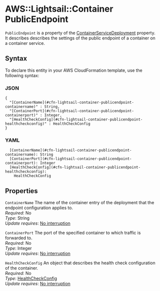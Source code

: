 # AWS::Lightsail::Container PublicEndpoint<a name="aws-properties-lightsail-container-publicendpoint"></a>

`PublicEndpoint` is a property of the [ContainerServiceDeployment](https://docs.aws.amazon.com/AWSCloudFormation/latest/UserGuide/aws-properties-lightsail-container-containerservicedeployment.html) property\. It describes describes the settings of the public endpoint of a container on a container service\.

## Syntax<a name="aws-properties-lightsail-container-publicendpoint-syntax"></a>

To declare this entity in your AWS CloudFormation template, use the following syntax:

### JSON<a name="aws-properties-lightsail-container-publicendpoint-syntax.json"></a>

```
{
  "[ContainerName](#cfn-lightsail-container-publicendpoint-containername)" : String,
  "[ContainerPort](#cfn-lightsail-container-publicendpoint-containerport)" : Integer,
  "[HealthCheckConfig](#cfn-lightsail-container-publicendpoint-healthcheckconfig)" : HealthCheckConfig
}
```

### YAML<a name="aws-properties-lightsail-container-publicendpoint-syntax.yaml"></a>

```
  [ContainerName](#cfn-lightsail-container-publicendpoint-containername): String
  [ContainerPort](#cfn-lightsail-container-publicendpoint-containerport): Integer
  [HealthCheckConfig](#cfn-lightsail-container-publicendpoint-healthcheckconfig):
    HealthCheckConfig
```

## Properties<a name="aws-properties-lightsail-container-publicendpoint-properties"></a>

`ContainerName` <a name="cfn-lightsail-container-publicendpoint-containername"></a>
The name of the container entry of the deployment that the endpoint configuration applies to\.  
_Required_: No  
_Type_: String  
_Update requires_: [No interruption](https://docs.aws.amazon.com/AWSCloudFormation/latest/UserGuide/using-cfn-updating-stacks-update-behaviors.html#update-no-interrupt)

`ContainerPort` <a name="cfn-lightsail-container-publicendpoint-containerport"></a>
The port of the specified container to which traffic is forwarded to\.  
_Required_: No  
_Type_: Integer  
_Update requires_: [No interruption](https://docs.aws.amazon.com/AWSCloudFormation/latest/UserGuide/using-cfn-updating-stacks-update-behaviors.html#update-no-interrupt)

`HealthCheckConfig` <a name="cfn-lightsail-container-publicendpoint-healthcheckconfig"></a>
An object that describes the health check configuration of the container\.  
_Required_: No  
_Type_: [HealthCheckConfig](aws-properties-lightsail-container-healthcheckconfig.md)  
_Update requires_: [No interruption](https://docs.aws.amazon.com/AWSCloudFormation/latest/UserGuide/using-cfn-updating-stacks-update-behaviors.html#update-no-interrupt)
